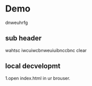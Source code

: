 # Demo

dnweuhrfg

## sub header

wahtsc iwcuiwcbnweuiuibnccbnc clear

## local decvelopmt

1.open index.html in ur brouser.
